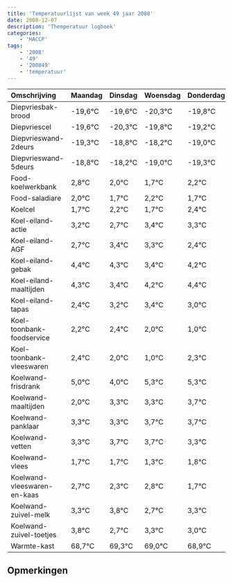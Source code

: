 ```yaml
---
title: 'Temperatuurlijst van week 49 jaar 2008'
date: 2008-12-07
description: 'Themperatuur logboek'
categories:
    - 'HACCP'
tags:
    - '2008'
    - '49'
    - '200849'
    - 'temperatuur'
---
```

|Omschrijving|Maandag|Dinsdag|Woensdag|Donderdag|Vrijdag|Zaterdag|Zondag|
|:---|:---|:---|:---|:---|:---|:---|:---|
|Diepvriesbak-brood|-19,6°C|-19,6°C|-20,3°C|-19,8°C|-19,2°C|-20,0°C|-20,3°C|
|Diepvriescel|-19,6°C|-20,3°C|-19,8°C|-19,2°C|-20,0°C|-20,3°C|-19,8°C|
|Diepvrieswand-2deurs|-19,3°C|-18,8°C|-18,2°C|-19,0°C|-19,3°C|-18,8°C|-19,3°C|
|Diepvrieswand-5deurs|-18,8°C|-18,2°C|-19,0°C|-19,3°C|-18,8°C|-19,3°C|-18,6°C|
|Food-koelwerkbank|2,8°C|2,0°C|1,7°C|2,2°C|1,7°C|2,4°C|2,3°C|
|Food-saladiare|2,0°C|1,7°C|2,2°C|1,7°C|2,4°C|2,3°C|1,4°C|
|Koelcel|1,7°C|2,2°C|1,7°C|2,4°C|2,3°C|1,4°C|2,2°C|
|Koel-eiland-actie|3,2°C|2,7°C|3,4°C|3,3°C|2,4°C|3,2°C|3,4°C|
|Koel-eiland-AGF|2,7°C|3,4°C|3,3°C|2,4°C|3,2°C|3,4°C|3,0°C|
|Koel-eiland-gebak|4,4°C|4,3°C|3,4°C|4,2°C|4,4°C|4,0°C|3,0°C|
|Koel-eiland-maaltijden|4,3°C|3,4°C|4,2°C|4,4°C|4,0°C|3,0°C|4,3°C|
|Koel-eiland-tapas|2,4°C|3,2°C|3,4°C|3,0°C|2,0°C|3,3°C|3,3°C|
|Koel-toonbank-foodservice|2,2°C|2,4°C|2,0°C|1,0°C|2,3°C|2,3°C|2,7°C|
|Koel-toonbank-vleeswaren|2,4°C|2,0°C|1,0°C|2,3°C|2,3°C|2,7°C|2,7°C|
|Koelwand-frisdrank|5,0°C|4,0°C|5,3°C|5,3°C|5,7°C|5,7°C|5,3°C|
|Koelwand-maaltijden|2,0°C|3,3°C|3,3°C|3,7°C|3,7°C|3,3°C|3,8°C|
|Koelwand-panklaar|3,3°C|3,3°C|3,7°C|3,7°C|3,3°C|3,8°C|2,7°C|
|Koelwand-vetten|3,3°C|3,7°C|3,7°C|3,3°C|3,8°C|2,7°C|3,3°C|
|Koelwand-vlees|1,7°C|1,7°C|1,3°C|1,8°C|0,7°C|1,3°C|1,0°C|
|Koelwand-vleeswaren-en-kaas|2,7°C|2,3°C|2,8°C|1,7°C|2,3°C|2,0°C|1,9°C|
|Koelwand-zuivel-melk|3,3°C|3,8°C|2,7°C|3,3°C|3,0°C|2,9°C|2,1°C|
|Koelwand-zuivel-toetjes|3,8°C|2,7°C|3,3°C|3,0°C|2,9°C|2,1°C|3,2°C|
|Warmte-kast|68,7°C|69,3°C|69,0°C|68,9°C|68,1°C|69,2°C|68,1°C|

## Opmerkingen


